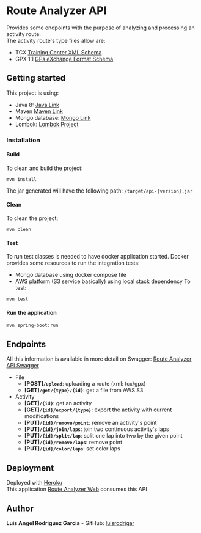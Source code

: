 # Route Analyzer API
Provides some endpoints with the purpose of analyzing and processing an activity route.<br />
The activity route's type files allow are:
- TCX [Training Center XML Schema](https://www8.garmin.com/xmlschemas/TrainingCenterDatabasev2.xsd)
- GPX 1.1 [GPs eXchange Format Schema](https://www.topografix.com/GPX/1/1/gpx.xsd)
## Getting started
This project is using:
 - Java 8: [Java Link](https://www.java.com/es/download/)
 - Maven  [Maven Link](http://maven.apache.org/download.cgi)
 - Mongo database: [Mongo Link](https://docs.mongodb.com/manual/administration/install-community/)
 - Lombok: [Lombok Project](https://projectlombok.org)
### Installation
#### Build
To clean and build the project: 
```
mvn install
```
The jar generated will have the following path: `/target/api-{version}.jar`
#### Clean
To clean the project: 
```
mvn clean
```
#### Test
To run test classes is needed to have docker application started. 
Docker provides some resources to run the integration tests:
- Mongo database using docker compose file
- AWS platform (S3 service basically) using local stack dependency 
To test:
```
mvn test
```
#### Run the application
```
mvn spring-boot:run
```
## Endpoints
All this information is available in more detail on Swagger: [Route Analyzer API Swagger](https://route-analyzer-api.herokuapp.com/swagger-ui.html)
- File
  - **[POST]`/upload`**: uploading a route (xml: tcx/gpx)
  - **[GET]`/get/{type}/{id}`**: get a file from AWS S3
- Activity
  - **[GET]`/{id}`**: get an activity
  - **[GET]`/{id}/export/{type}`**: export the activity with current modifications
  - **[PUT]`/{id}/remove/point`**: remove an activity's point
  - **[PUT]`/{id}/join/laps`**: join two continuous activity's laps
  - **[PUT]`/{id}/split/lap`**: split one lap into two by the given point
  - **[PUT]`/{id}/remove/laps`**: remove point
  - **[PUT]`/{id}/color/laps`**: set color laps
## Deployment
Deployed with [Heroku](www.heroku.com)<br />
This application [Route Analyzer Web](https://routeanalyzer.herokuapp.com/) consumes this API
## Author
**Luis Angel Rodriguez Garcia** - GitHub: [luisrodrigar](https://github.com/luisrodrigar)
